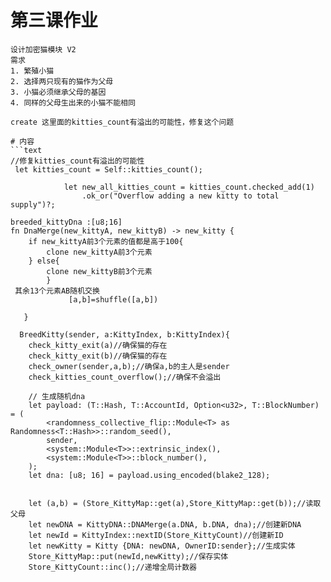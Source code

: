 # 第三课作业
```text
设计加密猫模块 V2
需求
1. 繁殖小猫
2. 选择两只现有的猫作为父母
3. 小猫必须继承父母的基因
4. 同样的父母生出来的小猫不能相同

create 这里面的kitties_count有溢出的可能性，修复这个问题

# 内容
```text
//修复kitties_count有溢出的可能性
 let kitties_count = Self::kitties_count();

            let new_all_kitties_count = kitties_count.checked_add(1)
                .ok_or("Overflow adding a new kitty to total supply")?;

breeded_kittyDna :[u8;16]
fn DnaMerge(new_kittyA, new_kittyB) -> new_kitty {
	if new_kittyA前3个元素的值都是高于100{
		clone new_kittyA前3个元素
	} else{
		clone new_kittyB前3个元素
		}
 其余13个元素AB随机交换
             [a,b]=shuffle([a,b])

   }

  BreedKitty(sender, a:KittyIndex, b:KittyIndex){
    check_kitty_exit(a)//确保猫的存在 
    check_kitty_exit(b)//确保猫的存在 
    check_owner(sender,a,b);//确保a,b的主人是sender 
    check_kitties_count_overflow();//确保不会溢出

    // 生成随机dna
    let payload: (T::Hash, T::AccountId, Option<u32>, T::BlockNumber) = (
        <randomness_collective_flip::Module<T> as Randomness<T::Hash>>::random_seed(),
        sender,
        <system::Module<T>>::extrinsic_index(),
        <system::Module<T>>::block_number(),
    );
    let dna: [u8; 16] = payload.using_encoded(blake2_128);

    
    let (a,b) = (Store_KittyMap::get(a),Store_KittyMap::get(b));//读取父母
    let newDNA = KittyDNA::DNAMerge(a.DNA, b.DNA, dna);//创建新DNA
    let newId = KittyIndex::nextID(Store_KittyCount)//创建新ID
    let newKitty = Kitty {DNA: newDNA, OwnerID:sender};//生成实体
    Store_KittyMap::put(newId,newKitty);//保存实体
    Store_KittyCount::inc();//递增全局计数器